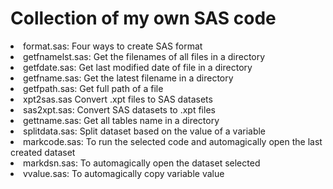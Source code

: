 # Collection of my own SAS code
<li>format.sas: Four ways to create SAS format</li>
<li>getfnamelst.sas: Get the filenames of all files in a directory</li>
<li>getfdate.sas: Get last modified date of file in a directory</li>
<li>getfname.sas: Get the latest filename in a directory</li>
<li>getfpath.sas: Get full path of a file</li>
<li>xpt2sas.sas Convert .xpt files to SAS datasets</li>
<li>sas2xpt.sas: Convert SAS datasets to .xpt files</li>
<li>gettname.sas: Get all tables name in a directory</li>
<li>splitdata.sas: Split dataset based on the value of a variable</li>
<li>markcode.sas: To run the selected code and automagically open the last created dataset</li>
<li>markdsn.sas: To automagically open the dataset selected</li>
<li>vvalue.sas: To automagically copy variable value</li>